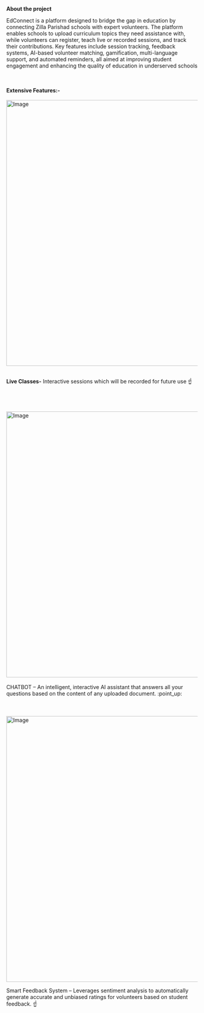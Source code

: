 **About the project**

EdConnect is a platform designed to bridge the gap in education by connecting Zilla Parishad schools with expert volunteers. The platform enables schools to upload curriculum topics they need assistance with, while volunteers can register, teach live or recorded sessions, and track their contributions. Key features include session tracking, feedback systems, AI-based volunteer matching, gamification, multi-language support, and automated reminders, all aimed at improving student engagement and enhancing the quality of education in underserved schools

<br>
<br>
<B>Extensive Features:-</B>
<br>
<br>
<img width="700" alt="Image" src="https://github.com/user-attachments/assets/c52de8f8-f888-4709-8b6c-11f77a00ca4b" />
<br>
<br>

<B>Live Classes-</B> Interactive sessions which will be recorded for future use :point_up:
<br>
<br>
<br>
<br>


<img width="700" alt="Image" src="https://github.com/user-attachments/assets/fd015bcb-3eab-4cc7-946a-226d0d48f971" />
<br>
<br>
CHATBOT – An intelligent, interactive AI assistant that answers all your questions based on the content of any uploaded document. :point_up:

<br>
<br>
<br>
<br>

<img width="700" alt="Image" src="https://github.com/user-attachments/assets/be53f0b4-28e3-46fb-bba7-eebc0dcada93" />

Smart Feedback System – Leverages sentiment analysis to automatically generate accurate and unbiased ratings for volunteers based on student feedback. :point_up:
<br>
<br>
<br>
<br>

